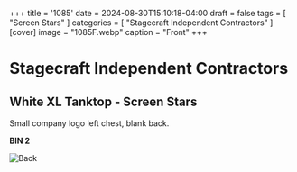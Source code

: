 +++
title = '1085'
date = 2024-08-30T15:10:18-04:00
draft = false
tags = [ "Screen Stars" ]
categories = [ "Stagecraft Independent Contractors" ]
[cover]
image = "1085F.webp"
caption = "Front"
+++
# Stagecraft Independent Contractors
## White XL Tanktop - Screen Stars

Small company logo left chest, blank back.

**BIN 2**

![Back](/1085B.webp)
